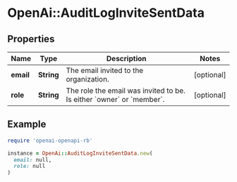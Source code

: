 # OpenAi::AuditLogInviteSentData

## Properties

| Name | Type | Description | Notes |
| ---- | ---- | ----------- | ----- |
| **email** | **String** | The email invited to the organization. | [optional] |
| **role** | **String** | The role the email was invited to be. Is either &#x60;owner&#x60; or &#x60;member&#x60;. | [optional] |

## Example

```ruby
require 'openai-openapi-rb'

instance = OpenAi::AuditLogInviteSentData.new(
  email: null,
  role: null
)
```

